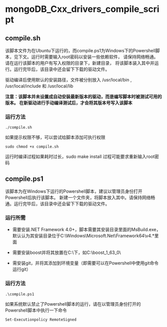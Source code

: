 # mongoDB_Cxx_drivers_compile_script
## compile.sh
该脚本文件为在Ubuntu下运行的，而compile.ps1为Windows下的Powershell脚本，见下文。运行时需要输入root密码以安装一些依赖软件，
请保持网络畅通。请在运行该脚本的用户有写入权限的目录下，新建目录，
将该脚本装入其中并运行。运行完毕后，该目录中还会留下下载的驱动文件。

驱动编译后使用默认的安装路径，文件被分别放入 /usr/local/bin , /usr/local/include 和 /usr/local/lib

**注意：该脚本并未设置成自动安装最新版本的驱动，而是编写脚本时被测试可用的版本。
在新驱动进行手动编译测试后，才会将其版本号写入该脚本**

### 运行方法

    ./compile.sh

如果提示权限不够，可以尝试给脚本添加可执行权限

    sudo chmod +x compile.sh

运行时编译过程如果耗时过长，sudo make install 过程可能要求重新输入root密码

## compile.ps1 
该脚本为在Windows下运行的Powershell脚本，建议以管理员身份打开Powershell后执行该脚本。
新建一个文件夹，将脚本放入其中。请保持网络畅通。运行完毕后，该目录中还会留下下载的驱动文件。

### 运行所需
* 需要安装.NET Framework 4.0+，脚本需要其安装目录里面的MsBuild.exe，默认认为其安装目录位于C:\Windows\Microsoft.Net\Framework64\v4.*里面

* 需要安装boost并将其放置在C:\下，如C:\boost_1_63_0\

* 需安装git，并将其添加到环境变量（即需要可以在Powershell中使用git命令运行git）

### 运行方法

    .\compile.ps1

如果系统默认禁止了Powershell脚本的运行，请在以管理员身份打开的Powershell脚本中执行一下命令

    Set-Executionpolicy RemoteSigned